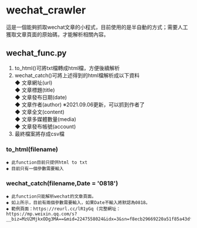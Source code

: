 # wechat_crawler
這是一個能夠抓取wechat文章的小程式，目前使用的是半自動的方式；需要人工獲取文章頁面的原始碼，才能解析相關內容。
## wechat_func.py
1. to_html()可將txt檔轉成html檔，方便後續解析
2. wechat_catch()可將上述得到的html檔解析成以下資料
    </br>◆ 文章網址(url)
    </br>◆ 文章標題(title)
    </br>◆ 文章發布日期(date)
    </br>◆ 文章作者(author) ※2021.09.06更新，可以抓到作者了
    </br>◆ 文章全文(content)
    </br>◆ 文章多媒體數量(media)
    </br>◆ 文章發布帳號(account)
3. 最終檔案將存成csv檔

### to_html(filename)
    ◆ 此function目前只提供html to txt
    ◆ 目前只有一個參數需要輸入
### wechat_catch(filename,Date = '0818')
    ◆ 此function只能解析wechat的文章頁面。
    ◆ 如上所示，目前有兩個參數需要輸入，如果Date不輸入將默認為0818。
    ◆ 範例頁面：https://reurl.cc/lR1yGq (完整網址：https://mp.weixin.qq.com/s?__biz=MzU2MjkxODg3MA==&mid=2247558024&idx=3&sn=f8ecb29669220a51f85a43df8f9c34bc&chksm=fc618731cb160e27a25f07a9f56b1b7fd3011dad2d9e41226ecabb5b2e002cc2c3f1f87e5c05&scene=38#wechat_redirect)
